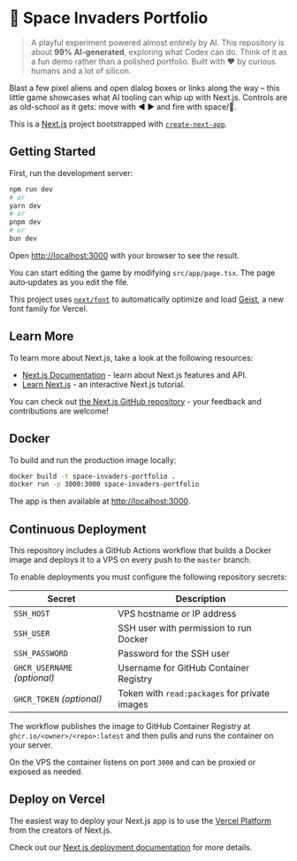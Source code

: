 # 👾 Space Invaders Portfolio

> A playful experiment powered almost entirely by AI.
> This repository is about **99% AI-generated**, exploring what Codex can do.
> Think of it as a fun demo rather than a polished portfolio.
> Built with ❤️ by curious humans and a lot of silicon.

Blast a few pixel aliens and open dialog boxes or links along the way – this
little game showcases what AI tooling can whip up with Next.js. Controls are as
old-school as it gets: move with ◀ ▶ and fire with space/🚀.

This is a [Next.js](https://nextjs.org) project bootstrapped with [`create-next-app`](https://nextjs.org/docs/app/api-reference/cli/create-next-app).

## Getting Started

First, run the development server:

```bash
npm run dev
# or
yarn dev
# or
pnpm dev
# or
bun dev
```

Open [http://localhost:3000](http://localhost:3000) with your browser to see the result.

You can start editing the game by modifying `src/app/page.tsx`. The page
auto‑updates as you edit the file.

This project uses [`next/font`](https://nextjs.org/docs/app/building-your-application/optimizing/fonts) to automatically optimize and load [Geist](https://vercel.com/font), a new font family for Vercel.

## Learn More

To learn more about Next.js, take a look at the following resources:

- [Next.js Documentation](https://nextjs.org/docs) - learn about Next.js features and API.
- [Learn Next.js](https://nextjs.org/learn) - an interactive Next.js tutorial.

You can check out [the Next.js GitHub repository](https://github.com/vercel/next.js) - your feedback and contributions are welcome!

## Docker

To build and run the production image locally:

```bash
docker build -t space-invaders-portfolio .
docker run -p 3000:3000 space-invaders-portfolio
```

The app is then available at [http://localhost:3000](http://localhost:3000).

## Continuous Deployment

This repository includes a GitHub Actions workflow that builds a Docker image and deploys it to a VPS on every push to the `master` branch.

To enable deployments you must configure the following repository secrets:

| Secret | Description |
| ------ | ----------- |
| `SSH_HOST` | VPS hostname or IP address |
| `SSH_USER` | SSH user with permission to run Docker |
| `SSH_PASSWORD` | Password for the SSH user |
| `GHCR_USERNAME` *(optional)* | Username for GitHub Container Registry |
| `GHCR_TOKEN` *(optional)* | Token with `read:packages` for private images |

The workflow publishes the image to GitHub Container Registry at `ghcr.io/<owner>/<repo>:latest` and then pulls and runs the container on your server.

On the VPS the container listens on port `3000` and can be proxied or exposed as needed.

## Deploy on Vercel

The easiest way to deploy your Next.js app is to use the [Vercel Platform](https://vercel.com/new?utm_medium=default-template&filter=next.js&utm_source=create-next-app&utm_campaign=create-next-app-readme) from the creators of Next.js.

Check out our [Next.js deployment documentation](https://nextjs.org/docs/app/building-your-application/deploying) for more details.
